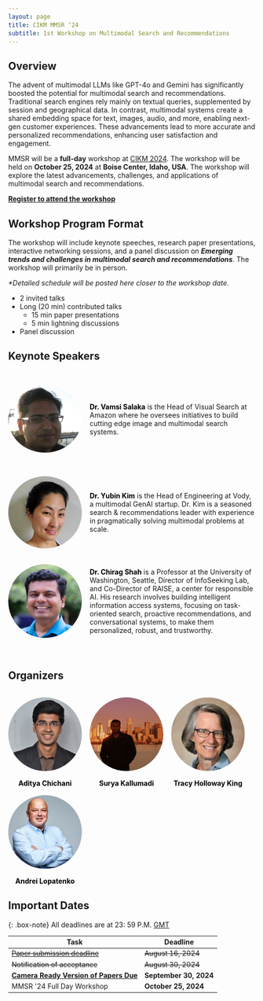 ```yaml
---
layout: page
title: CIKM MMSR ‘24
subtitle: 1st Workshop on Multimodal Search and Recommendations
---
```


## Overview

The advent of multimodal LLMs like GPT-4o and Gemini has significantly boosted the potential for multimodal search and recommendations. Traditional search engines rely mainly on textual queries, supplemented by session and geographical data. In contrast, multimodal systems create a shared embedding space for text, images, audio, and more, enabling next-gen customer experiences. These advancements lead to more accurate and personalized recommendations, enhancing user satisfaction and engagement.

MMSR will be a **full-day** workshop at [CIKM 2024](https://cikm2024.org/). The workshop will be held on **October 25, 2024** at **Boise Center, Idaho, USA**. The workshop will explore the latest advancements, challenges, and applications of multimodal search and recommendations.

**[Register to attend the workshop](https://cikm2024.org/registrations/)**

## Workshop Program Format

The workshop will include keynote speeches, research paper presentations, interactive networking sessions, and a panel discussion on **_Emerging trends and challenges in multimodal search and recommendations_**. The workshop will primarily be in person. 

_*Detailed schedule will be posted here closer to the workshop date._

- 2 invited talks
- Long (20 min) contributed talks
  - 15 min paper presentations
  - 5 min lightning discussions
- Panel discussion

## Keynote Speakers

<div style="margin-top: 3rem;margin-bottom: 4rem;">
  <div style="display: flex; align-items: center; margin-bottom: 3rem;">
    <img src="assets/img/vamsi.jpeg" alt="Vamsi Salaka" style="border-radius: 50%; width: 100%; max-width: 150px; height: auto; margin-right: 1rem;">
    <div>
      <strong><a href="https://www.linkedin.com/in/vamsisalaka/" style="text-decoration: none;color: black;">Dr. Vamsi Salaka</a></strong> is the Head of Visual Search at Amazon where he oversees initiatives to build cutting edge image and multimodal search systems.
    </div>
  </div>

  <div style="display: flex; align-items: center; margin-bottom: 2rem;">
    <img src="assets/img/yubin.jpeg" alt="Yubin Kim" style="border-radius: 50%; width: 100%; max-width: 150px; height: auto; margin-right: 1rem;">
    <div>
      <strong><a href="https://www.linkedin.com/in/yubink/" style="text-decoration: none;color: black;">Dr. Yubin Kim</a></strong> is the Head of Engineering at Vody, a multimodal GenAI startup. Dr. Kim is a seasoned search & recommendations leader with experience in pragmatically solving multimodal problems at scale.
    </div>
  </div>

  <div style="display: flex; align-items: center; margin-bottom: 3rem;">
    <img src="assets/img/chirag.jpg" alt="Chirag Shah" style="border-radius: 50%; width: 100%; max-width: 150px; height: auto; margin-right: 1rem;">
    <div>
      <strong><a href="https://chiragshah.org/" style="text-decoration: none;color: black;">Dr. Chirag Shah</a></strong> is a Professor at the University of Washington, Seattle, Director of InfoSeeking Lab, and Co-Director of RAISE, a center for responsible AI. His research involves building intelligent information access systems, focusing on task-oriented search, proactive recommendations, and conversational systems, to make them personalized, robust, and trustworthy.
    </div>
  </div> 

</div>

## Organizers

<div style="margin-top: 2rem;display: flex; flex-wrap: wrap; gap: 1rem;">
  <div style="display: flex; flex-direction: column; align-items: center; text-align: center;">
    <img src="assets/img/aditya.jpg" alt="Aditya Chichani" style="border-radius: 50%; width: 100%; max-width: 150px; height: auto; margin-bottom: 1rem;">
    <strong><a href="https://www.linkedin.com/in/aditya-chichani/" style="text-decoration: none;color: black;">Aditya Chichani</a></strong>
  </div>
  
  <div style="display: flex; flex-direction: column; align-items: center; text-align: center;">
    <img src="assets/img/surya.jpg" alt="Surya Kallumadi" style="border-radius: 50%; width: 100%; max-width: 150px; height: auto; margin-bottom: 1rem;">
    <strong><a href="https://www.linkedin.com/in/surya-kallumadi-a0778a13/" style="text-decoration: none;color: black;">Surya Kallumadi</a></strong>
  </div>

  <div style="display: flex; flex-direction: column; align-items: center; text-align: center;">
    <img src="assets/img/tracy.jpeg" alt="Tracy Holloway King" style="border-radius: 50%; width: 100%; max-width: 150px; height: auto; margin-bottom: 1rem;">
    <strong>
    <a href="https://www.linkedin.com/in/tracyhollowayking/" style="text-decoration: none;color: black;">Tracy Holloway King</a>
    </strong>
  </div>

  <div style="display: flex; flex-direction: column; align-items: center; text-align: center;">
    <img src="assets/img/andrei.jpeg" alt="Andrei Lopatenko" style="border-radius: 50%; width: 100%; max-width: 150px; height: auto; margin-bottom: 1rem;">
    <strong><a href="https://www.linkedin.com/in/lopatenko/" style="text-decoration: none;color: black;">Andrei Lopatenko</a></strong>
  </div>
</div>

## Important Dates

{: .box-note}
All deadlines are at 23: 59 P.M. [GMT](https://www.worldtimeserver.com/time-zones/gmt/)

| Task                                                                                         | Deadline                                |
| -------------------------------------------------------------------------------------------- | --------------------------------------- |
| ~~[Paper submission deadline](https://openreview.net/group?id=ACM.org/CIKM/2024/Workshop/MMSR)~~ | ~~August 16, 2024~~ |
| ~~Notification of acceptance~~                                                                   | ~~August 30, 2024~~                         |
| **[Camera Ready Version of Papers Due](cfp.md#camera-ready-instructions)**                                                           | **September 30, 2024**                      |
| MMSR '24 Full Day Workshop                                                                            | **October 25, 2024**                        |

